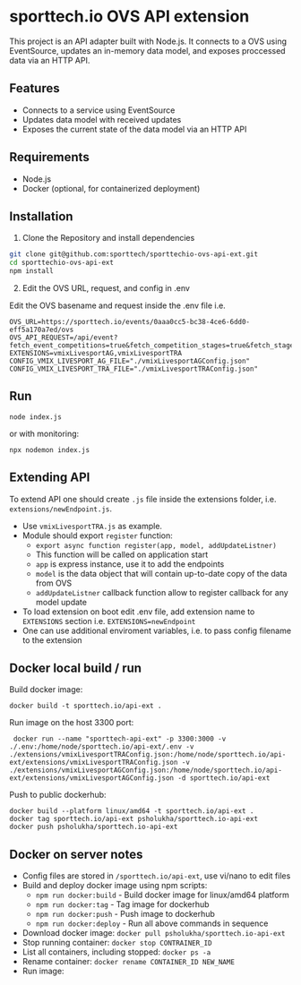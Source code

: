 # sporttech.io OVS API extension 
This project is an API adapter built with Node.js. It connects to a OVS using EventSource, updates an in-memory data model, and exposes proccessed data via an HTTP API.

## Features

- Connects to a service using EventSource
- Updates data model with received updates
- Exposes the current state of the data model via an HTTP API

## Requirements

- Node.js
- Docker (optional, for containerized deployment)

## Installation

1. Clone the Repository and install dependencies

```sh
git clone git@github.com:sporttech/sporttechio-ovs-api-ext.git
cd sporttechio-ovs-api-ext
npm install
```
2. Edit the OVS URL, request, and config in .env

Edit the OVS basename and request inside the .env file i.e.

```
OVS_URL=https://sporttech.io/events/0aaa0cc5-bc38-4ce6-6dd0-eff5a170a7ed/ovs
OVS_API_REQUEST=/api/event?fetch_event_competitions=true&fetch_competition_stages=true&fetch_stage_groups=true&fetch_group_performances=true&fetch_performance_frames=true&fetch_performance_athletes=true&fetch_panels=true
EXTENSIONS=vmixLivesportAG,vmixLivesportTRA
CONFIG_VMIX_LIVESPORT_AG_FILE="./vmixLivesportAGConfig.json"
CONFIG_VMIX_LIVESPORT_TRA_FILE="./vmixLivesportTRAConfig.json"
```

## Run
```
node index.js
```
or with monitoring:
```
npx nodemon index.js
```

## Extending API

To extend API one should create `.js` file inside the extensions folder, i.e. `extensions/newEndpoint.js`. 
+ Use `vmixLivesportTRA.js` as example. 
+ Module should export `register` function:
  + `export async function register(app, model, addUpdateListner)`
  + This function will be called on application start
  + `app` is express instance, use it to add the endpoints
  + `model` is the data object that will contain up-to-date copy of the data from OVS
  + `addUpdateListner` callback function allow to register callback for any model update
+ To load extension on boot edit .env file, add extension name to `EXTENSIONS` section i.e. `EXTENSIONS=newEndpoint`
+ One can use additional enviroment variables, i.e. to pass config filename to the extension


## Docker local build / run
Build docker image:
```
docker build -t sporttech.io/api-ext .
```
Run image on the host 3300 port:
```
 docker run --name "sporttech-api-ext" -p 3300:3000 -v ./.env:/home/node/sporttech.io/api-ext/.env -v ./extensions/vmixLivesportTRAConfig.json:/home/node/sporttech.io/api-ext/extensions/vmixLivesportTRAConfig.json -v ./extensions/vmixLivesportAGConfig.json:/home/node/sporttech.io/api-ext/extensions/vmixLivesportAGConfig.json -d sporttech.io/api-ext
 ```

Push to public dockerhub:
```
docker build --platform linux/amd64 -t sporttech.io/api-ext . 
docker tag sporttech.io/api-ext psholukha/sporttech.io-api-ext
docker push psholukha/sporttech.io-api-ext
```

## Docker on server notes
* Config files are stored in `/sporttech.io/api-ext`, use vi/nano to edit files
* Build and deploy docker image using npm scripts:
  * `npm run docker:build` - Build docker image for linux/amd64 platform
  * `npm run docker:tag` - Tag image for dockerhub
  * `npm run docker:push` - Push image to dockerhub
  * `npm run docker:deploy` - Run all above commands in sequence
* Download docker image: `docker pull psholukha/sporttech.io-api-ext`
* Stop running container: `docker stop CONTRAINER_ID`
* List all containers, including stopped: `docker ps -a`
* Rename container: `docker rename CONTAINER_ID NEW_NAME`
* Run image: 